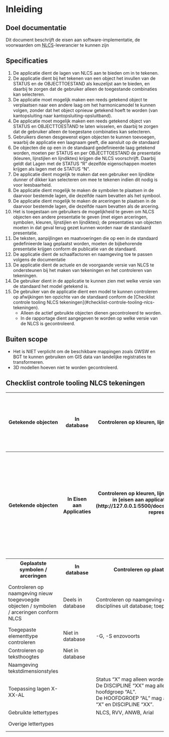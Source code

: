 # Inleiding

## Doel documentatie
Dit document beschrijft de eisen aan software-implementatie, de voorwaarden om <abbr title="Nederlandse CAD-standaard">NLCS</abbr>-leverancier te kunnen zijn

## Specificaties

<ol>
<li>De applicatie dient de lagen van NLCS aan te bieden om in te tekenen.

<li>De applicatie dient bij het tekenen van een object het invullen van de STATUS en de OBJECTTOESTAND als keuzelijst aan te bieden, en daarbij te zorgen dat de gebruiker alleen de toegestande combinaties kan selecteren. 

<li>De applicatie moet mogelijk maken een reeds getekend object te verplaatsen naar een andere laag om het harmonicamodel te kunnen volgen, zonder dat het object opnieuw getekend hoeft te worden (van kantopsluiting naar kantopsluiting-opsluitband).

<li>De applicatie moet mogelijk maken een reeds getekend object van STATUS en OBJECTTOESTAND te laten wisselen, en daarbij te zorgen dat de gebruiker alleen de toegestane combinaties kan selecteren. 

<li>Gebruikers dienen desgewenst eigen objecten te kunnen toevoegen, waarbij de applicatie een laagnaam geeft, die aansluit op de standaard 

<li>De objecten die op een in de standaard gedefinieerde laag getekend worden, moeten per STATUS en per OBJECTTOESTAND de presentatie (kleuren, lijnstijlen en lijndiktes) krijgen die NLCS voorschrijft. Daarbij geldt dat Lagen met de STATUS “R” dezelfde eigenschappen moeten krijgen als lagen met de STATUS “N”.

<li>De applicatie dient mogelijk te maken dat een gebruiker een lijndikte dunner of dikker kan selecteren om mee te tekenen indien dit nodig is voor leesbaarheid.

<li>De applicatie dient mogelijk te maken de symbolen te plaatsen in de daarvoor bestemde lagen, die dezelfde naam bevatten als het symbool.

<li>De applicatie dient mogelijk te maken de arceringen te plaatsen in de daarvoor bestemde lagen, die dezelfde naam bevatten als de arcering.

<li>Het is toegestaan om gebruikers de mogelijkheid te geven om NLCS objecten een andere presentatie te geven (met eigen arceringen, symbolen, kleuren, lijnstijlen en lijndiktes); de presentaties van objecten moeten in dat geval terug gezet kunnen worden naar de standaard presentatie.

<li>De teksten, aanpijlingen en maatvoeringen die op een in de standaard gedefinieerde laag geplaatst worden, moeten de bijbehorende presentatie krijgen conform de publicatie van de standaard. 

<li>De applicatie dient de schaalfactoren en naamgeving toe te passen volgens de documentatie


<li> De applicatie dient de actuele en de voorgaande versie van NLCS te ondersteunen bij het maken van tekeningen en het controleren van tekeningen.

<li> De gebruiker dient in de applicatie te kunnen zien met welke versie van de standaard het model getekend is.

<li>De gebruiker van de applicatie dient een model te kunnen controleren op afwijkingen ten opzichte van de standaard conform de [Checklist controle tooling NLCS tekeningen](#checklist-controle-tooling-nlcs-tekeningen).
<ul><li>Alleen de actief gebruikte objecten dienen gecontroleerd te worden.
<li>In de rapportage dient aangegeven te worden op welke versie van de NLCS is gecontroleerd.
</ul>
</ol>

## Buiten scope
* Het is NIET verplicht om de beschikbare mappingen zoals GWSW en BGT te kunnen gebruiken om GIS data van landelijke registraties te transformeren. 
* 3D modellen hoeven niet te worden gecontroleerd.


## Checklist controle tooling NLCS tekeningen


<table class="tabel2">
    <tr>
        <th>Getekende objecten</td>
        <th>In database</td>
        <th>Controleren op kleuren, lijnstijlen en lijndiktes op basis van de NLCS publicatie.</td>
        <th>Foutmelding bij afwijking met correctievoorstel; een lijndikte dikker of dunner hoeft niet te worden vermeld omdat dit is toegestaan.</td>
    <tr>    
        <th>Getekende objecten</td>
        <th>In Eisen aan Applicaties</td>
        <th>Controleren op kleuren, lijnstijlen en lijndiktes op basis van de algemene regels in [eisen aan applicaties; samenvatting representatie van objecten](http://127.0.0.1:5500/docs/requirementscadmodels/index.html#samenvatting-representatie-van-objecten-in-nlcs)<ol>
        </td>
        <th>Foutmelding bij afwijking inclusief vermelding van toegestane uitzondering zoals vermeld in de voetnoten bij de tabel met samenvatting representatie van objecten in NLCS met correctievoorstel<ol>
        <li>
        </td>
    </tr>
    <tr>
        <th>Geplaatste symbolen / arceringen</td>
        <th>In database</td>
        <th>Controleren op plaatsing in juiste laag en gebruik juiste bestanden</td>
        <th>Foutmelding bij afwijking met correctievoorstel</td>
    </tr>
    <tr>
        <td>Controleren op naamgeving nieuw toegevoegde objecten / symbolen / arceringen conform NLCS</td>
        <td>Deels in database</td>
        <td>Controleren op naamgeving conform NLCS: gebruik hoofdgroepen, statussen en disciplines uit database; toepassing structuur met maximum aantal subobjecten</td>
        <td>Melding aanvulling conform NLCS of Foutmelding niet conform NLCS bij afwijking naamgeving </td>
    </tr>
    <tr>
        <td>Toegepaste elementtype controleren</td>
        <td>Niet in database</td>
        <td>-G, -S enzovoorts</td>
        <td>Foutmelding niet conform NLCS</td>
    </tr>
    <tr>
        <td>Controleren op teksthoogtes</td>
        <td>Niet in database</td>
        <td></td>
        <td>Foutmelding bij afwijking</td>
    </tr>
    <tr>
        <td>Naamgeving tekstdimensionstyles</td>
        <td></td>
        <td></td>
        <td>Foutmelding bij afwijking</td>
    </tr>
    <tr>
        <td>Toepassing lagen X-XX-AL</td>
        <td></td>
        <td>Status “X” mag alleen worden toegepast in combinatie met de discipline “XX”. <br> De DISCIPLINE “XX” mag alleen worden toegepast in combinatie met de hoofdgroep “AL”. <br> De HOOFDGROEP “AL” mag alleen worden toegepast in combinatie met de STATUS “X” en DISCIPLINE “XX”.</td>
        <td>Foutmelding conform controle</td>
    </tr>
    <tr>
        <td>Gebruikte lettertypes</td>
        <td></td>
        <td>NLCS, RVV, ANWB, Arial</td>
        <td>Geen melding</td>
    </tr>
    <tr>
        <td>Overige lettertypes</td>
        <td></td>
        <td></td>
        <td>Enkel vermelden, geen fout</td>
    </tr>
</table>
